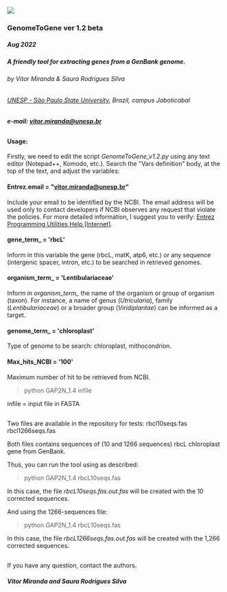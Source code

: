 ![](https://i.imgur.com/0y2WqLA.png)

### GenomeToGene ver 1.2 beta    
##### Aug 2022
##### A friendly tool for extracting genes from a GenBank genome.

###### by Vitor Miranda & Saura Rodrigues Silva
###### [UNESP - São Paulo State University](http://www.fcav.unesp.br/vmiranda), Brazil, campus Jaboticabal 
##### e-mail: vitor.miranda@unesp.br
##

#### Usage:

Firstly, we need to edit the script *GenomeToGene_v1.2.py* using any text editor (Notepad++, Komodo, etc.).
Search the "Vars definition" body, at the top of the text, and adjust the variables:

#### Entrez.email = "vitor.miranda@unesp.br"
Include your email to be identified by the NCBI. The email address will be used only to contact developers if NCBI observes any request that violate the policies. For more detailed information, I suggest you to verify: [Entrez Programming Utilities Help [Internet]](https://www.ncbi.nlm.nih.gov/books/NBK25497/).

#### gene_term_ = 'rbcL'
Inform in this variable the gene (rbcL, matK, atp6, etc.) or any sequence (intergenic spacer, intron, etc.) to be searched in retrieved genomes.

#### organism_term_ = 'Lentibulariaceae'
Inform in *organism_term_* the name of the organism or group of organism (taxon). For instance, a name of genus (*Utricularia*), family (*Lentibulariaceae*) or a broader group (*Viridiplantae*) can be informed as a target. 

#### genome_term_ = 'chloroplast'
Type of genome to be search: chloroplast, mithocondrion.

#### Max_hits_NCBI = '100'
Maximum number of hit to be retrieved from NCBI.





> python GAP2N_1.4 infile 

infile = input file in FASTA
##

Two files are available in the repository for tests:
rbcl10seqs.fas
rbcl1266seqs.fas

Both files contains sequences of (10 and 1266 sequences) rbcL chloroplast gene from GenBank.

Thus, you can run the tool using as described:

> python GAP2N_1.4 rbcL10seqs.fas

In this case, the file *rbcL10seqs.fas.out.fas* will be created with the 10 corrected sequences.

And using the 1266-sequences file:

> python GAP2N_1.4 rbcL10seqs.fas

In this case, the file *rbcL1266seqs.fas.out.fas* will be created with the 1,266 corrected sequences.

##
If you have any question, contact the authors.

##### Vitor Miranda and Saura Rodrigues Silva
